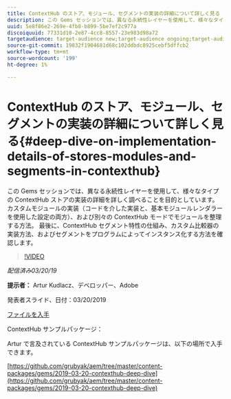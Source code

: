 ```yaml
---
title: ContextHub のストア、モジュール、セグメントの実装の詳細について詳しく見る
description: この Gems セッションでは、異なる永続性レイヤーを使用して、様々なタイプの ContextHub ストアの実装の詳細を詳しく調べることを目的としています。 カスタムモジュールの実装（コードを介した実装と、基本モジュールレンダラーを使用した設定の両方）、および別々の ContextHub モードでモジュールを整理する方法。 最後に、ContextHub セグメント特性の仕組み、カスタム比較器の実装方法、およびセグメントをプログラムによってインスタンス化する方法を確認します。
uuid: 5e8f86e2-269e-4fb8-b899-5be7ef2c977a
discoiquuid: 77331d10-2e87-4cc8-8557-23e983d98a72
targetaudience: target-audience new;target-audience ongoing;target-audience upgrader
source-git-commit: 19832f1904681d68c102ddbdc8925cebf5dffcb2
workflow-type: tm+mt
source-wordcount: '199'
ht-degree: 1%

---
```



# ContextHub のストア、モジュール、セグメントの実装の詳細について詳しく見る{#deep-dive-on-implementation-details-of-stores-modules-and-segments-in-contexthub}

この Gems セッションでは、異なる永続性レイヤーを使用して、様々なタイプの ContextHub ストアの実装の詳細を詳しく調べることを目的としています。 カスタムモジュールの実装（コードを介した実装と、基本モジュールレンダラーを使用した設定の両方）、および別々の ContextHub モードでモジュールを整理する方法。 最後に、ContextHub セグメント特性の仕組み、カスタム比較器の実装方法、およびセグメントをプログラムによってインスタンス化する方法を確認します。

>[!VIDEO](https://video.tv.adobe.com/v/27010/?quality=9)

*配信済み03/20/19*

**提示者：** Artur Kudlacz、デベロッパー、Adobe

発表者スライド、日付：03/20/2019

[ファイルを入手](assets/aem-gems-contexthubdeepdive-03202019.pdf)

ContextHub サンプルパッケージ：

Artur で言及されている ContextHub サンプルパッケージは、以下の場所で入手できます。

[https://github.com/grubyak/aem/tree/master/content-packages/gems/2019-03-20-contexthub-deep-dive](https://github.com/grubyak/aem/tree/master/content-packages/gems/2019-03-20-contexthub-deep-dive)
